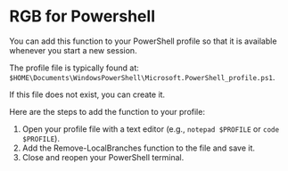 # RGB for Powershell

You can add this function to your PowerShell profile so that it is available whenever you start a new session.

The profile file is typically found at: `$HOME\Documents\WindowsPowerShell\Microsoft.PowerShell_profile.ps1`.

If this file does not exist, you can create it.

Here are the steps to add the function to your profile:

1. Open your profile file with a text editor (e.g., `notepad $PROFILE` or `code $PROFILE`).
2. Add the Remove-LocalBranches function to the file and save it.
3. Close and reopen your PowerShell terminal.
